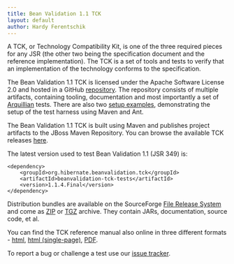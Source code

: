 ```yaml
---
title: Bean Validation 1.1 TCK
layout: default
author: Hardy Ferentschik
---
```


A TCK, or Technology Compatibility Kit, is one of the three required pieces for any JSR
(the other two being the specification document and the reference implementation). The TCK is a set
of tools and tests to verify that an implementation of the technology conforms to the specification.

The Bean Validation 1.1 TCK is licensed under the Apache Software License 2.0 and hosted in a GitHub
[repository](https://github.com/beanvalidation/beanvalidation-tck).
The repository consists of multiple artifacts, containing tooling, documentation and most importantly
a set of [Arquillian](http://arquillian.org/) tests. There are also two
[setup examples](https://github.com/beanvalidation/beanvalidation-tck/tree/master/setup-examples),
demonstrating the setup of the test harness using Maven and Ant.

The Bean Validation 1.1 TCK is built using Maven and publishes project artifacts to the JBoss Maven Repository.
You can browse the available TCK releases
[here](http://repository.jboss.org/nexus/content/groups/public-jboss/org/hibernate/beanvalidation/tck).

The latest version used to test Bean Validation 1.1 (JSR 349) is:

    <dependency>
        <groupId>org.hibernate.beanvalidation.tck</groupId>
        <artifactId>beanvalidation-tck-tests</artifactId>
        <version>1.1.4.Final</version>
    </dependency>

Distribution bundles are available on the SourceForge
[File Release System](http://sourceforge.net/projects/hibernate/files/beanvalidation-tck) and come as
[ZIP](http://sourceforge.net/projects/hibernate/files/beanvalidation-tck/1.1.4.Final/beanvalidation-tck-dist-1.1.4.Final.zip/download)
or [TGZ](http://sourceforge.net/projects/hibernate/files/beanvalidation-tck/1.1.4.Final/beanvalidation-tck-dist-1.1.4.Final.tar.gz/download)
archive.
They contain JARs, documentation, source code, et al.

You can find the TCK reference manual also online in three different formats -
[html](http://docs.jboss.org/hibernate/beanvalidation/tck/1.1/reference/html),
[html (single-page)](http://docs.jboss.org/hibernate/beanvalidation/tck/1.1/reference/html_single/),
[PDF](http://docs.jboss.org/hibernate/beanvalidation/tck/1.1/reference/pdf/beanvalidation-tck-documentation.pdf).

To report a bug or challenge a test use our [issue tracker](https://hibernate.atlassian.net/browse/BVTCK).
